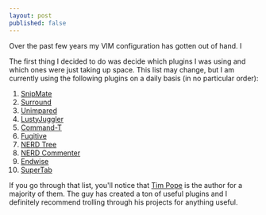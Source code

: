 ```yaml
---
layout: post
published: false
---
```


Over the past few years my VIM configuration has gotten out of hand. I

The first thing I decided to do was decide which plugins I was using and
which ones were just taking up space. This list may change, but I am
currently using the following plugins on a daily basis (in no particular
order):

1. [SnipMate](https://github.com/msanders/snipmate.vim)
2. [Surround](https://github.com/tpope/vim-surround)
3. [Unimpared](https://github.com/tpope/vim-unimpaired)
4. [LustyJuggler](https://github.com/sjbach/lusty)
5. [Command-T](http://www.vim.org/scripts/script.php?script_id=3025)
6. [Fugitive](https://github.com/tpope/vim-fugitive)
7. [NERD Tree](https://github.com/scrooloose/nerdtree)
8. [NERD Commenter](https://github.com/scrooloose/nerdcommenter)
9. [Endwise](https://github.com/tpope/vim-endwise)
10. [SuperTab](https://github.com/ervandew/supertab)

If you go through that list, you'll notice that [Tim Pope](https://github.com/tpope) is the author
for a majority of them. The guy has created a ton of useful plugins and
I definitely recommend trolling through his projects for anything useful.
